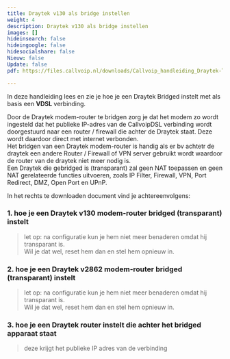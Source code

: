 ```yaml
---
title: Draytek v130 als bridge instellen
weight: 4
description: Draytek v130 als bridge instellen
images: []
hideinsearch: false
hideingoogle: false
hidesocialshare: false
Nieuw: false
Update: false
pdf: https://files.callvoip.nl/downloads/Callvoip_handleiding_Draytek-Transparant_Bridged-instellen.pdf

---
```

In deze handleiding lees en zie je hoe je een Draytek Bridged instelt met als basis een **VDSL** verbinding.

Door de Draytek modem-router te bridgen zorg je dat het modem zo wordt ingesteld dat het publieke IP-adres van de CallvoipDSL verbinding wordt doorgestuurd naar een router / firewall die achter de Draytek staat. Deze wordt daardoor direct met internet verbonden.  
Het bridgen van een Draytek modem-router is handig als er bv achtetr de draytek een andere Router / Firewall of VPN server gebruikt wordt waardoor de router van de draytek niet meer nodig is.  
Een Draytek die gebridged is (transparant) zal geen NAT toepassen en geen NAT gerelateerde functies uitvoeren, zoals IP Filter, Firewall, VPN, Port Redirect, DMZ, Open Port en UPnP.

In het rechts te downloaden document vind je achtereenvolgens:

### 1. hoe je een Draytek v130 modem-router bridged (transparant) instelt

> let op: na configuratie kun je hem niet meer benaderen omdat hij transparant is.  
> Wil je dat wel, reset hem dan en stel hem opnieuw in.

### 2. hoe je een Draytek v2862 modem-router bridged (transparant) instelt

> let op: na configuratie kun je hem niet meer benaderen omdat hij transparant is.  
> Wil je dat wel, reset hem dan en stel hem opnieuw in.

### 3. hoe je een Draytek router instelt die achter het bridged apparaat staat

> deze krijgt het publieke IP adres van de verbinding

